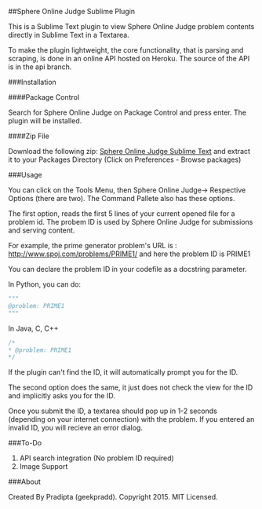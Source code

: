 ##Sphere Online Judge Sublime Plugin 

This is a Sublime Text plugin to view Sphere Online Judge problem contents directly in Sublime Text in a Textarea.

To make the plugin lightweight, the core functionality, that is parsing and scraping, is done in an online API hosted on Heroku. The source of the API is in the api branch.

###Installation

####Package Control

Search for Sphere Online Judge on Package Control and press enter. The plugin will be installed.

####Zip File 

Download the following zip: <a href="https://github.com/geekpradd/Sphere-Online-Judge-Sublime/archive/master.zip">Sphere Online Judge Sublime Text</a> and extract it to your Packages Directory (Click on Preferences - Browse packages)

###Usage

You can click on the Tools Menu, then Sphere Online Judge-> Respective Options (there are two).
The Command Pallete also has these options.

The first option, reads the first 5 lines of your current opened file for a problem id. The probem ID is used by Sphere Online Judge for submissions and serving content.

For example, the prime generator problem's URL is : http://www.spoj.com/problems/PRIME1/
and here the problem ID is PRIME1

You can declare the problem ID in your codefile as a docstring parameter.

In Python, you can do:

```python
"""
@problem: PRIME1
"""
```

In Java, C, C++

```java
/*
* @problem: PRIME1
*/
```

If the plugin can't find the ID, it will automatically prompt you for the ID.

The second option does the same, it just does not check the view for the ID and implicitly asks you for the ID.

Once you submit the ID, a textarea should pop up in 1-2 seconds (depending on your internet connection) with the problem. If you entered an invalid ID, you will recieve an error dialog.

###To-Do

1. API search integration (No problem ID required)
2. Image Support

###About

Created By Pradipta (geekpradd). Copyright 2015. MIT Licensed.